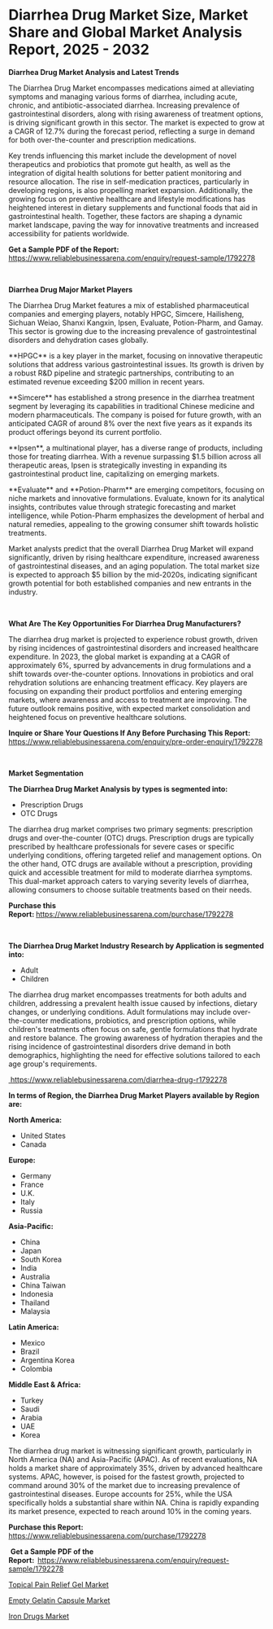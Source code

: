 <p><h1>Diarrhea Drug Market Size, Market Share and Global Market Analysis Report, 2025 - 2032</h1></p><p><strong>Diarrhea Drug Market Analysis and Latest Trends</strong></p>
<p><p>The Diarrhea Drug Market encompasses medications aimed at alleviating symptoms and managing various forms of diarrhea, including acute, chronic, and antibiotic-associated diarrhea. Increasing prevalence of gastrointestinal disorders, along with rising awareness of treatment options, is driving significant growth in this sector. The market is expected to grow at a CAGR of 12.7% during the forecast period, reflecting a surge in demand for both over-the-counter and prescription medications. </p><p>Key trends influencing this market include the development of novel therapeutics and probiotics that promote gut health, as well as the integration of digital health solutions for better patient monitoring and resource allocation. The rise in self-medication practices, particularly in developing regions, is also propelling market expansion. Additionally, the growing focus on preventive healthcare and lifestyle modifications has heightened interest in dietary supplements and functional foods that aid in gastrointestinal health. Together, these factors are shaping a dynamic market landscape, paving the way for innovative treatments and increased accessibility for patients worldwide.</p></p>
<p><strong>Get a Sample PDF of the Report:&nbsp;</strong> <a href="https://www.reliablebusinessarena.com/enquiry/request-sample/1792278?utm_campaign=1420&utm_medium=2&utm_source=Github&utm_content=ia&utm_term=08032025&utm_id=diarrhea-drug">https://www.reliablebusinessarena.com/enquiry/request-sample/1792278</a></p>
<p>&nbsp;</p>
<p><strong>Diarrhea Drug Major Market Players</strong></p>
<p><p>The Diarrhea Drug Market features a mix of established pharmaceutical companies and emerging players, notably HPGC, Simcere, Hailisheng, Sichuan Weiao, Shanxi Kangxin, Ipsen, Evaluate, Potion-Pharm, and Gamay. This sector is growing due to the increasing prevalence of gastrointestinal disorders and dehydration cases globally.</p><p>**HPGC** is a key player in the market, focusing on innovative therapeutic solutions that address various gastrointestinal issues. Its growth is driven by a robust R&D pipeline and strategic partnerships, contributing to an estimated revenue exceeding $200 million in recent years.</p><p>**Simcere** has established a strong presence in the diarrhea treatment segment by leveraging its capabilities in traditional Chinese medicine and modern pharmaceuticals. The company is poised for future growth, with an anticipated CAGR of around 8% over the next five years as it expands its product offerings beyond its current portfolio.</p><p>**Ipsen**, a multinational player, has a diverse range of products, including those for treating diarrhea. With a revenue surpassing $1.5 billion across all therapeutic areas, Ipsen is strategically investing in expanding its gastrointestinal product line, capitalizing on emerging markets.</p><p>**Evaluate** and **Potion-Pharm** are emerging competitors, focusing on niche markets and innovative formulations. Evaluate, known for its analytical insights, contributes value through strategic forecasting and market intelligence, while Potion-Pharm emphasizes the development of herbal and natural remedies, appealing to the growing consumer shift towards holistic treatments.</p><p>Market analysts predict that the overall Diarrhea Drug Market will expand significantly, driven by rising healthcare expenditure, increased awareness of gastrointestinal diseases, and an aging population. The total market size is expected to approach $5 billion by the mid-2020s, indicating significant growth potential for both established companies and new entrants in the industry.</p></p>
<p>&nbsp;</p>
<p><strong>What Are The Key Opportunities For Diarrhea Drug Manufacturers?</strong></p>
<p><p>The diarrhea drug market is projected to experience robust growth, driven by rising incidences of gastrointestinal disorders and increased healthcare expenditure. In 2023, the global market is expanding at a CAGR of approximately 6%, spurred by advancements in drug formulations and a shift towards over-the-counter options. Innovations in probiotics and oral rehydration solutions are enhancing treatment efficacy. Key players are focusing on expanding their product portfolios and entering emerging markets, where awareness and access to treatment are improving. The future outlook remains positive, with expected market consolidation and heightened focus on preventive healthcare solutions.</p></p>
<p><strong>Inquire or Share Your Questions If Any Before Purchasing This Report:</strong> <a href="https://www.reliablebusinessarena.com/enquiry/pre-order-enquiry/1792278?utm_campaign=1420&utm_medium=2&utm_source=Github&utm_content=ia&utm_term=08032025&utm_id=diarrhea-drug">https://www.reliablebusinessarena.com/enquiry/pre-order-enquiry/1792278</a></p>
<p>&nbsp;</p>
<p><strong>Market Segmentation</strong></p>
<p><strong>The Diarrhea Drug Market Analysis by types is segmented into:</strong></p>
<p><ul><li>Prescription Drugs</li><li>OTC Drugs</li></ul></p>
<p><p>The diarrhea drug market comprises two primary segments: prescription drugs and over-the-counter (OTC) drugs. Prescription drugs are typically prescribed by healthcare professionals for severe cases or specific underlying conditions, offering targeted relief and management options. On the other hand, OTC drugs are available without a prescription, providing quick and accessible treatment for mild to moderate diarrhea symptoms. This dual-market approach caters to varying severity levels of diarrhea, allowing consumers to choose suitable treatments based on their needs.</p></p>
<p><strong>Purchase this Report:&nbsp;</strong><a href="https://www.reliablebusinessarena.com/purchase/1792278?utm_campaign=1420&utm_medium=2&utm_source=Github&utm_content=ia&utm_term=08032025&utm_id=diarrhea-drug">https://www.reliablebusinessarena.com/purchase/1792278</a></p>
<p>&nbsp;</p>
<p><strong>The Diarrhea Drug Market Industry Research by Application is segmented into:</strong></p>
<p><ul><li>Adult</li><li>Children</li></ul></p>
<p><p>The diarrhea drug market encompasses treatments for both adults and children, addressing a prevalent health issue caused by infections, dietary changes, or underlying conditions. Adult formulations may include over-the-counter medications, probiotics, and prescription options, while children's treatments often focus on safe, gentle formulations that hydrate and restore balance. The growing awareness of hydration therapies and the rising incidence of gastrointestinal disorders drive demand in both demographics, highlighting the need for effective solutions tailored to each age group's requirements.</p></p>
<p><a href="https://www.reliablebusinessarena.com/diarrhea-drug-r1792278?utm_campaign=1420&utm_medium=2&utm_source=Github&utm_content=ia&utm_term=08032025&utm_id=diarrhea-drug">&nbsp;https://www.reliablebusinessarena.com/diarrhea-drug-r1792278</a></p>
<p><strong>In terms of Region, the Diarrhea Drug Market Players available by Region are:</strong></p>
<p>
    <p> <strong> North America: </strong>
        <ul>
            <li>United States</li>
            <li>Canada</li>
        </ul>
        </p> 
    <p> <strong> Europe: </strong>
        <ul>
            <li>Germany</li>
            <li>France</li>
            <li>U.K.</li>
            <li>Italy</li>
            <li>Russia</li>
        </ul>
        </p> 
    <p> <strong> Asia-Pacific: </strong>
        <ul>
            <li>China</li>
            <li>Japan</li>
            <li>South Korea</li>
            <li>India</li>
            <li>Australia</li>
            <li>China Taiwan</li>
            <li>Indonesia</li>
            <li>Thailand</li>
            <li>Malaysia</li>
        </ul>
        </p> 
    <p> <strong> Latin America: </strong>
        <ul>
            <li>Mexico</li>
            <li>Brazil</li>
            <li>Argentina Korea</li>
            <li>Colombia</li>
        </ul>
        </p> 
    <p> <strong> Middle East & Africa: </strong>
        <ul>
            <li>Turkey</li>
            <li>Saudi</li>
            <li>Arabia</li>
            <li>UAE</li>
            <li>Korea</li>
        </ul>
    </p>
    </p>
<p><p>The diarrhea drug market is witnessing significant growth, particularly in North America (NA) and Asia-Pacific (APAC). As of recent evaluations, NA holds a market share of approximately 35%, driven by advanced healthcare systems. APAC, however, is poised for the fastest growth, projected to command around 30% of the market due to increasing prevalence of gastrointestinal diseases. Europe accounts for 25%, while the USA specifically holds a substantial share within NA. China is rapidly expanding its market presence, expected to reach around 10% in the coming years.</p></p>
<p><strong>Purchase this Report: </strong><a href="https://www.reliablebusinessarena.com/purchase/1792278?utm_campaign=1420&utm_medium=2&utm_source=Github&utm_content=ia&utm_term=08032025&utm_id=diarrhea-drug">https://www.reliablebusinessarena.com/purchase/1792278</a></p>
<p>&nbsp;<strong>Get a Sample PDF of the Report:&nbsp;&nbsp;</strong><a href="https://www.reliablebusinessarena.com/enquiry/request-sample/1792278?utm_campaign=1420&utm_medium=2&utm_source=Github&utm_content=ia&utm_term=08032025&utm_id=diarrhea-drug">https://www.reliablebusinessarena.com/enquiry/request-sample/1792278</a></p>
<p><strong></strong></p>
<p><p><a href="https://github.com/castoriffic/Market-Research-Report-List-6/blob/main/topical-pain-relief-gel-market.md?utm_campaign=1420&utm_medium=2&utm_source=Github&utm_content=ia&utm_term=08032025&utm_id=diarrhea-drug">Topical Pain Relief Gel Market</a></p><p><a href="https://github.com/willjis/Market-Research-Report-List-1/blob/main/empty-gelatin-capsule-market.md?utm_campaign=1420&utm_medium=2&utm_source=Github&utm_content=ia&utm_term=08032025&utm_id=diarrhea-drug">Empty Gelatin Capsule Market</a></p><p><a href="https://github.com/giulyankela/Market-Research-Report-List-1/blob/main/iron-drugs-market.md?utm_campaign=1420&utm_medium=2&utm_source=Github&utm_content=ia&utm_term=08032025&utm_id=diarrhea-drug">Iron Drugs Market</a></p></p>